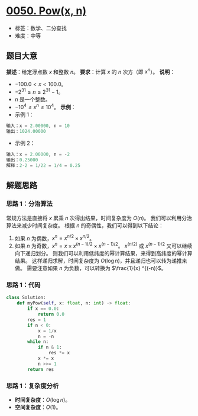 # [0050. Pow(x, n)](https://leetcode.cn/problems/powx-n/)
- 标签：数学、二分查找
- 难度：中等
## 题目大意
**描述**：给定浮点数 $x$ 和整数 $n$。
**要求**：计算 $x$ 的 $n$ 次方（即 $x^n$）。
**说明**：
- $-100.0 < x < 100.0$。
- $-2^{31} \le n \le 2^{31} - 1$。
- $n$ 是一个整数。
- $-10^4 \le x^n \le 10^4$。
**示例**：
- 示例 1：
```python
输入：x = 2.00000, n = 10
输出：1024.00000
```
- 示例 2：
```python
输入：x = 2.00000, n = -2
输出：0.25000
解释：2-2 = 1/22 = 1/4 = 0.25
```
## 解题思路
### 思路 1：分治算法
常规方法是直接将 $x$ 累乘 $n$ 次得出结果，时间复杂度为 $O(n)$。
我们可以利用分治算法来减少时间复杂度。
根据 $n$ 的奇偶性，我们可以得到以下结论：
1. 如果 $n$ 为偶数，$x^n = x^{n / 2} \times x^{n / 2}$。
2. 如果 $n$ 为奇数，$x^n = x \times x^{(n - 1) / 2} \times x^{(n - 1) / 2}$。
$x^{(n / 2)}$ 或 $x^{(n - 1) / 2}$ 又可以继续向下递归划分。
则我们可以利用低纬度的幂计算结果，来得到高纬度的幂计算结果。
这样递归求解，时间复杂度为 $O(\log n)$，并且递归也可以转为递推来做。
需要注意如果 $n$ 为负数，可以转换为 $\frac{1}{x} ^{(-n)}$。
### 思路 1：代码
```python
class Solution:
    def myPow(self, x: float, n: int) -> float:
        if x == 0.0:
            return 0.0
        res = 1
        if n < 0:
            x = 1/x
            n = -n
        while n:
            if n & 1:
                res *= x
            x *= x
            n >>= 1
        return res
```
### 思路 1：复杂度分析
- **时间复杂度**：$O(\log n)$。
- **空间复杂度**：$O(1)$。
